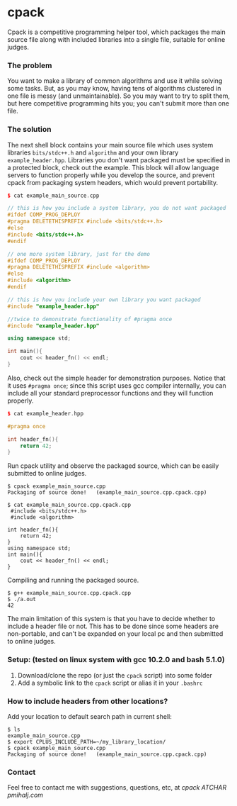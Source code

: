 # cpack

Cpack is a competitive programming helper tool, which packages the main source file along with included libraries into a single file, suitable for online judges.

### The problem

You want to make a library of common algorithms and use it while solving some tasks.
But, as you may know, having tens of algorithms clustered in one file is messy (and unmaintainable).
So you may want to try to split them, but here competitive programming hits you; you can't submit more than one file.

### The solution

The next shell block contains your main source file which uses system libraries `bits/stdc++.h` and `algorithm` and your own library `example_header.hpp`. Libraries you don't want packaged must be specified in a protected block, check out the example. This block will allow language servers to function properly while you develop the source, and prevent cpack from packaging system headers, which would prevent portability. 

~~~cpp
$ cat example_main_source.cpp

// this is how you include a system library, you do not want packaged
#ifdef COMP_PROG_DEPLOY
#pragma DELETETHISPREFIX #include <bits/stdc++.h>
#else
#include <bits/stdc++.h>
#endif

// one more system library, just for the demo
#ifdef COMP_PROG_DEPLOY
#pragma DELETETHISPREFIX #include <algorithm>
#else
#include <algorithm>
#endif

// this is how you include your own library you want packaged
#include "example_header.hpp"

//twice to demonstrate functionality of #pragma once
#include "example_header.hpp" 

using namespace std;

int main(){
    cout << header_fn() << endl;
}
~~~

Also, check out the simple header for demonstration purposes. Notice that it uses `#pragma once`; since this script uses gcc compiler internally, you can include all your standard preprocessor functions and they will function properly. 

~~~cpp
$ cat example_header.hpp

#pragma once

int header_fn(){
    return 42;
}
~~~

Run cpack utility and observe the packaged source, which can be easily submitted to online judges.

~~~shell
$ cpack example_main_source.cpp
Packaging of source done!   (example_main_source.cpp.cpack.cpp)

$ cat example_main_source.cpp.cpack.cpp
 #include <bits/stdc++.h>
 #include <algorithm>

int header_fn(){
    return 42;
}
using namespace std;
int main(){
    cout << header_fn() << endl;
}
~~~

Compiling and running the packaged source.

~~~shell
$ g++ example_main_source.cpp.cpack.cpp
$ ./a.out
42
~~~

The main limitation of this system is that you have to decide whether to include a header file or not. This has to be done since some headers are non-portable, and can't be expanded on your local pc and then submitted to online judges. 

### Setup: (tested on linux system with gcc 10.2.0 and bash 5.1.0)

1. Download/clone the repo (or just the `cpack` script) into some folder
2. Add a symbolic link to the `cpack` script or alias it in your `.bashrc`

### How to include headers from other locations?

Add your location to default search path in current shell:

~~~shell
$ ls
example_main_source.cpp
$ export CPLUS_INCLUDE_PATH=~/my_library_location/
$ cpack example_main_source.cpp
Packaging of source done!   (example_main_source.cpp.cpack.cpp)
~~~

### Contact
Feel free to contact me with suggestions, questions, etc, at *cpack ATCHAR pmihalj.com*   

